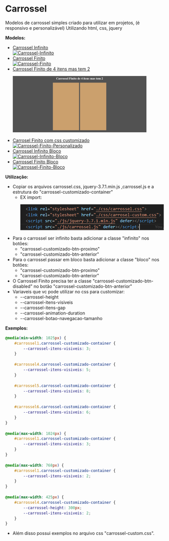 # Carrossel
Modelos de carrossel simples criado para utilizar em projetos, (é responsivo e personalizável)
Utilizando html, css, jquery

**Modelos:**

- [Carrossel Infinito](https://gustavoalbonico.github.io/carrossel/index.html)
    </br><a href="https://gustavoalbonico.github.io/carrossel/index.html">![Carrossel-Infinito](https://github.com/user-attachments/assets/26aa589b-653b-41a0-839d-b1ba68b37cd8)</a>
- [Carrossel Finito](https://gustavoalbonico.github.io/carrossel/index.html)
    </br><a href="https://gustavoalbonico.github.io/carrossel/index.html">![Carrossel-Finito](https://github.com/user-attachments/assets/2c8c7ae3-c10e-463b-9db1-76fad3620867)</a>
- [Carrossel Finito de 4 itens mas tem 2](https://gustavoalbonico.github.io/carrossel/index.html)
    <a href="https://gustavoalbonico.github.io/carrossel/index.html"><p><img src="public/img/carrossel-finito-4-itens.png" width="425"/></p></a>
- [Carrosel Finito com css customizado](https://gustavoalbonico.github.io/carrossel/index.html)
    </br><a href="https://gustavoalbonico.github.io/carrossel/index.html">![Carrossel-Finito-Personalizado](https://github.com/user-attachments/assets/261d09ec-d27a-4f52-a614-3d0665c7b9eb)</a>
- [Carrossel Infinito Bloco](https://gustavoalbonico.github.io/carrossel/index.html)
    </br><a href="https://gustavoalbonico.github.io/carrossel/index.html">![Carrossel-Infinito-Bloco](https://github.com/user-attachments/assets/00e2e3cb-9796-4741-9bea-1ad17a6abaee)</a>
- [Carrossel Finito Bloco](https://gustavoalbonico.github.io/carrossel/index.html)
    </br><a href="https://gustavoalbonico.github.io/carrossel/index.html">![Carrossel-Finito-Bloco](https://github.com/user-attachments/assets/5b57f5e5-1c36-4eff-a29d-978c60633ba6)</a>

**Utilização:**

- Copiar os arquivos carrossel.css,  jquery-3.7.1.min.js ,carrossel.js e a estrutura do "carrossel-customizado-container"
    - EX import: <a href="https://gustavoalbonico.github.io/carrossel/index.html"><p><img src="public/img/exemplo-import-js-css.png"/></p></a>
- Para o carrossel ser infinito basta adicionar a classe "infinito" nos botões:
    - "carrossel-customizado-btn-proximo"
    - "carrossel-customizado-btn-anterior"
- Para o carrossel passar em bloco basta adicionar a classe "bloco" nos botões:
    - "carrossel-customizado-btn-proximo"
    - "carrossel-customizado-btn-anterior"
- O Carrossel Finito precisa ter a classe "carrossel-customizado-btn-disabled" no botão "carrossel-customizado-btn-anterior"
- Variaveis que vc pode utilizar no css para customizar:
    - --carrossel-height
    - --carrossel-itens-visiveis
    - --carrossel-itens-gap
    - --carrossel-animation-duration
    - --carrossel-botao-navegacao-tamanho

**Exemplos:**

```css
@media(min-width: 1025px) {
    #carrossel1.carrossel-customizado-container {
        --carrossel-itens-visiveis: 3;
    }

    #carrossel4.carrossel-customizado-container {
        --carrossel-itens-visiveis: 5;
    }

    #carrossel5.carrossel-customizado-container {
        --carrossel-itens-visiveis: 8;
    }

    #carrossel6.carrossel-customizado-container {
        --carrossel-itens-visiveis: 6;
    }
}

@media(max-width: 1024px) {
    #carrossel1.carrossel-customizado-container {
        --carrossel-itens-visiveis: 3;
    }
}

@media(max-width: 768px) {
    #carrossel1.carrossel-customizado-container {
        --carrossel-itens-visiveis: 2;
    }
}

@media(max-width: 425px) {
    #carrossel4.carrossel-customizado-container {
        --carrossel-height: 300px;
        --carrossel-itens-visiveis: 2;
    }
}
```

- Além disso possui exemplos no arquivo css "carrossel-custom.css".
